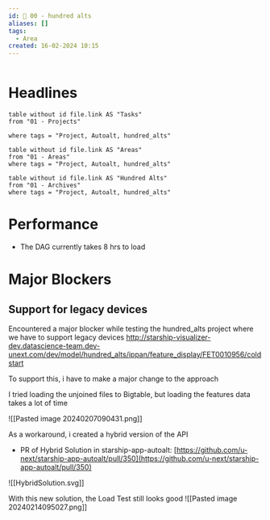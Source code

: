 ```yaml
---
id: 🏁 00 - hundred alts
aliases: []
tags:
  - Area
created: 16-02-2024 10:15
---
```

```toc
```
# Headlines

```dataview
table without id file.link AS "Tasks"
from "01 - Projects"

where tags = "Project, Autoalt, hundred_alts"
```


```dataview
table without id file.link AS "Areas"
from "01 - Areas"
where tags = "Project, Autoalt, hundred_alts"
```


```dataview
table without id file.link AS "Hundred Alts"
from "01 - Archives"
where tags = "Project, Autoalt, hundred_alts"
```

# Performance

* The DAG currently takes 8 hrs to load

#  Major Blockers

## Support for legacy devices

Encountered a major blocker while testing the hundred_alts project where we have to support legacy devices
http://starship-visualizer-dev.datascience-team.dev-unext.com/dev/model/hundred_alts/ippan/feature_display/FET0010956/coldstart

To support this, i have to make a major change to the approach

I tried loading the unjoined files to Bigtable, but loading the features data takes a lot of time

![[Pasted image 20240207090431.png]]

As a workaround, i created a hybrid version of the API
* PR of Hybrid Solution in starship-app-autoalt: [https://github.com/u-next/starship-app-autoalt/pull/350](https://github.com/u-next/starship-app-autoalt/pull/350)

![[HybridSolution.svg]]


With this new solution, the Load Test still looks good
![[Pasted image 20240214095027.png]]
